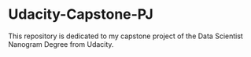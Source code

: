 # Udacity-Capstone-PJ
This repository is dedicated to my capstone project of the Data Scientist Nanogram Degree from Udacity.
